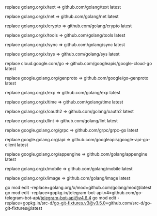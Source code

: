 replace golang.org/x/text => github.com/golang/text latest

replace golang.org/x/net => github.com/golang/net latest

replace golang.org/x/crypto => github.com/golang/crypto latest

replace golang.org/x/tools => github.com/golang/tools latest

replace golang.org/x/sync => github.com/golang/sync latest

replace golang.org/x/sys => github.com/golang/sys latest

replace cloud.google.com/go => github.com/googleapis/google-cloud-go latest

replace google.golang.org/genproto => github.com/google/go-genproto latest

replace golang.org/x/exp => github.com/golang/exp latest

replace golang.org/x/time => github.com/golang/time latest

replace golang.org/x/oauth2 => github.com/golang/oauth2 latest

replace golang.org/x/lint => github.com/golang/lint latest

replace google.golang.org/grpc => github.com/grpc/grpc-go latest

replace google.golang.org/api => github.com/googleapis/google-api-go-client latest

replace google.golang.org/appengine => github.com/golang/appengine latest

replace golang.org/x/mobile => github.com/golang/mobile latest

replace golang.org/x/image => github.com/golang/image latest

go mod edit -replace=golang.org/x/mod=github.com/golang/mod@latest
go mod edit -replace=gopkg.in/telegram-bot-api.v4=github.com/go-telegram-bot-api/telegram-bot-api@v4.6.4
go mod edit -replace=gopkg.in/src-d/go-git-fixtures.v3@v3.5.0=github.com/src-d/go-git-fixtures@latest
